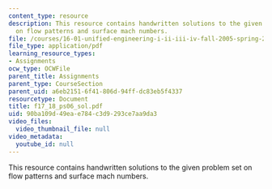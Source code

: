 ```yaml
---
content_type: resource
description: This resource contains handwritten solutions to the given problem set
  on flow patterns and surface mach numbers.
file: /courses/16-01-unified-engineering-i-ii-iii-iv-fall-2005-spring-2006/90ba109d49eae784c3d9293ce7aa9da3_f17_18_ps06_sol.pdf
file_type: application/pdf
learning_resource_types:
- Assignments
ocw_type: OCWFile
parent_title: Assignments
parent_type: CourseSection
parent_uid: a6eb2151-6f41-806d-94ff-dc83eb5f4337
resourcetype: Document
title: f17_18_ps06_sol.pdf
uid: 90ba109d-49ea-e784-c3d9-293ce7aa9da3
video_files:
  video_thumbnail_file: null
video_metadata:
  youtube_id: null
---
```

This resource contains handwritten solutions to the given problem set on flow patterns and surface mach numbers.
